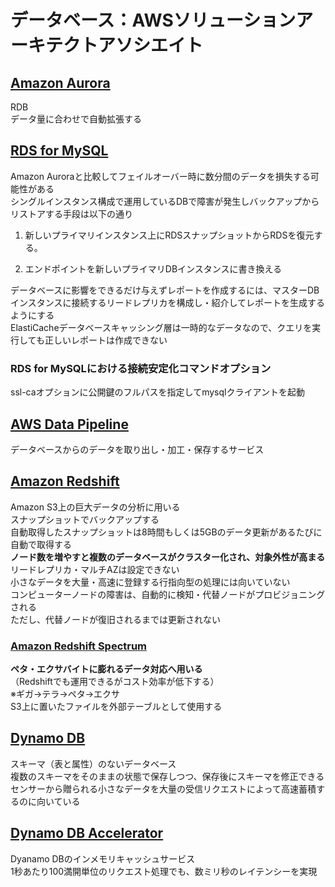 # データベース：AWSソリューションアーキテクトアソシエイト

## [Amazon Aurora](https://aws.amazon.com/jp/rds/aurora/)

RDB  
データ量に合わせで自動拡張する  

## [RDS for MySQL](https://aws.amazon.com/jp/rds/mysql/)

Amazon Auroraと比較してフェイルオーバー時に数分間のデータを損失する可能性がある  
シングルインスタンス構成で運用しているDBで障害が発生しバックアップからリストアする手段は以下の通り  

1. 新しいプライマリインスタンス上にRDSスナップショットからRDSを復元する。  

1. エンドポイントを新しいプライマリDBインスタンスに書き換える  

データベースに影響をできるだけ与えずレポートを作成するには、マスターDBインスタンスに接続するリードレプリカを構成し・紹介してレポートを生成するようにする  
ElastiCacheデータベースキャッシング層は一時的なデータなので、クエリを実行しても正しいレポートは作成できない

### RDS for MySQLにおける接続安定化コマンドオプション

ssl-caオプションに公開鍵のフルパスを指定してmysqlクライアントを起動  

## [AWS Data Pipeline](https://docs.aws.amazon.com/ja_jp/datapipeline/latest/DeveloperGuide/what-is-datapipeline.html)

データベースからのデータを取り出し・加工・保存するサービス

## [Amazon Redshift](https://aws.amazon.com/jp/redshift/)

Amazon S3上の巨大データの分析に用いる  
スナップショットでバックアップする  
自動取得したスナップショットは8時間もしくは5GBのデータ更新があるたびに自動で取得する  
**ノード数を増やすと複数のデータベースがクラスター化され、対象外性が高まる**  
リードレプリカ・マルチAZは設定できない  
小さなデータを大量・高速に登録する行指向型の処理には向いていない  
コンピューターノードの障害は、自動的に検知・代替ノードがプロビジョニングされる  
ただし、代替ノードが復旧されるまでは更新されない  

### [Amazon Redshift Spectrum](https://aws.amazon.com/jp/blogs/news/amazon-redshift-spectrum-exabyte-scale-in-place-queries-of-s3-data/)

**ペタ・エクサバイトに膨れるデータ対応へ用いる**  
（Redshiftでも運用できるがコスト効率が低下する）  
※ギガ→テラ→ペタ→エクサ  
S3上に置いたファイルを外部テーブルとして使用する  

## [Dynamo DB](https://aws.amazon.com/jp/dynamodb/)

スキーマ（表と属性）のないデータベース  
複数のスキーマをそのままの状態で保存しつつ、保存後にスキーマを修正できる  
センサーから贈られる小さなデータを大量の受信リクエストによって高速蓄積するのに向いている  

## [Dynamo DB Accelerator](https://aws.amazon.com/jp/dynamodb/dax/)

Dyanamo DBのインメモリキャッシュサービス  
1秒あたり100満開単位のリクエスト処理でも、数ミリ秒のレイテンシーを実現  
